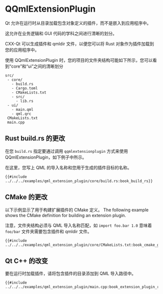 <!--
SPDX-FileCopyrightText: 2022 Klarälvdalens Datakonsult AB, a KDAB Group company <info@kdab.com>
SPDX-FileContributor: Andrew Hayzen <andrew.hayzen@kdab.com>

SPDX-License-Identifier: MIT OR Apache-2.0
-->

# QQmlExtensionPlugin

Qt 允许在运行时从目录加载包含对象定义的插件，而不是嵌入到应用程序中。

这允许在业务逻辑和 GUI 代码的学科之间进行清晰的划分。

CXX-Qt 可以生成插件和 qmldir 文件，以便您可以将 Rust 对象作为插件加载到您的应用程序中。

使用 QQmlExtensionPlugin 时，您的项目的文件夹结构可能如下所示，您可以看到“core”和“ui”之间的清晰划分

```ignore
src/
 - core/
   - build.rs
   - Cargo.toml
   - CMakeLists.txt
   - src/
     - lib.rs
 - ui/
   - main.qml
   - qml.qrc
 CMakeLists.txt
 main.cpp
```

## Rust build.rs 的更改

在您 `build.rs` 指定要通过调用 `qqmlextensionplugin` 方式来使用 QQmlExtensionPlugin，如下例子中所示。

在这里，您写上 QML 的导入名称和您用于生成的插件目标的名称。

```rust,ignore,noplayground
{{#include ../../../examples/qml_extension_plugin/core/build.rs:book_build_rs}}
```

## CMake 的更改

以下示例显示了用于构建扩展插件的 CMake 定义。
The following example shows the CMake definition for building an extension plugin.

注意，文件夹结构必须与 QML 导入名称匹配，如 `import foo.bar 1.0` 意味着 `foo/bar` 文件夹需要包含插件和 qmldir 文件。

```cmake,ignore
{{#include ../../../examples/qml_extension_plugin/core/CMakeLists.txt:book_cmake_generation}}
```

## Qt C++ 的改变

要在运行时加载插件，请将包含插件的目录添加到 QML 导入路径中。

```cpp,ignore
{{#include ../../../examples/qml_extension_plugin/main.cpp:book_extension_plugin_register}}
```

